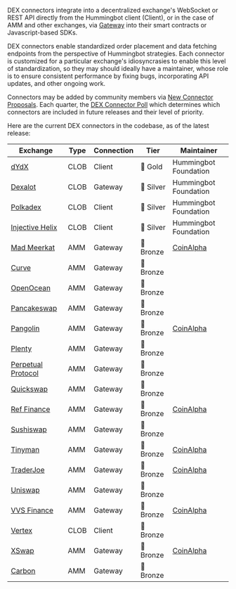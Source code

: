 DEX connectors integrate into a decentralized exchange's WebSocket or REST API directly from the Hummingbot client (Client), or in the case of AMM and other exchanges, via [Gateway](/gateway) into their smart contracts or Javascript-based SDKs.

DEX connectors enable standardized order placement and data fetching endpoints from the perspective of Hummingbot strategies. Each connector is customized for a particular exchange's idiosyncrasies to enable this level of standardization, so they may should ideally have a maintainer, whose role is to ensure consistent performance by fixing bugs, incorporating API updates, and other ongoing work.

Connectors may be added by community members via [New Connector Proposals](/governance/proposals). Each quarter, the [DEX Connector Poll](/governance/polls) which determines which connectors are included in future releases and their level of priority.

Here are the current DEX connectors in the codebase, as of the latest release:

| Exchange                                     | Type | Connection | Tier      | Maintainer                         |
| -------------------------------------------- | ---- | ---------- | --------- | ---------------------------------- |
| [dYdX](../exchanges/dydx.md)                 | CLOB | Client     | 🥇 Gold   | Hummingbot Foundation              |
| [Dexalot](../exchanges/dexalot.md)           | CLOB | Gateway    | 🥈 Silver | Hummingbot Foundation              |
| [Polkadex](../exchanges/polkadex.md)         | CLOB | Client     | 🥈 Silver | Hummingbot Foundation              |
| [Injective Helix](../exchanges/injective.md) | CLOB | Client     | 🥈 Silver | Hummingbot Foundation              |
| [Mad Meerkat](../exchanges/mad-meerkat.md)   | AMM  | Gateway    | 🥉 Bronze | [CoinAlpha](https://coinalpha.com) |
| [Curve](../exchanges/curve.md)               | AMM  | Gateway    | 🥉 Bronze |
| [OpenOcean](../exchanges/openocean.md)       | AMM  | Gateway    | 🥉 Bronze |
| [Pancakeswap](../exchanges/pancakeswap.md)   | AMM  | Gateway    | 🥉 Bronze |                                    |
| [Pangolin](../exchanges/pangolin.md)         | AMM  | Gateway    | 🥉 Bronze | [CoinAlpha](https://coinalpha.com) |
| [Plenty](../exchanges/plenty.md)             | AMM  | Gateway    | 🥉 Bronze |
| [Perpetual Protocol](../exchanges/perp.md)   | AMM  | Gateway    | 🥉 Bronze |
| [Quickswap](../exchanges/quickswap.md)       | AMM  | Gateway    | 🥉 Bronze |
| [Ref Finance](../exchanges/ref.md)           | AMM  | Gateway    | 🥉 Bronze | [CoinAlpha](https://coinalpha.com) |
| [Sushiswap](../exchanges/sushiswap.md)       | AMM  | Gateway    | 🥉 Bronze |
| [Tinyman](../exchanges/tinyman.md)           | AMM  | Gateway    | 🥉 Bronze | [CoinAlpha](https://coinalpha.com) |
| [TraderJoe](../exchanges/traderjoe.md)       | AMM  | Gateway    | 🥉 Bronze | [CoinAlpha](https://coinalpha.com) |
| [Uniswap](../exchanges/uniswap.md)           | AMM  | Gateway    | 🥉 Bronze |                                    |
| [VVS Finance](../exchanges/vvs.md)           | AMM  | Gateway    | 🥉 Bronze | [CoinAlpha](https://coinalpha.com) |
| [Vertex](../exchanges/vertex.md)             | CLOB | Client     | 🥉 Bronze |
| [XSwap](../exchanges/xswap.md)               | AMM  | Gateway    | 🥉 Bronze | [CoinAlpha](https://coinalpha.com) |
| [Carbon](../exchanges/carbon.md)             | AMM  | Gateway    | 🥉 Bronze |                                    |
